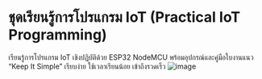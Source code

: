 # ชุดเรียนรู้การโปรแกรม IoT (Practical IoT Programming)
เรียนรู้การโปรแกรม IoT เชิงปฏิบัติด้วย ESP32 NodeMCU พร้อมอุปกรณ์และคู่มือใบงานแนว “Keep It Simple” เรียบง่าย ใช้เวลาเรียนน้อย เข้าถึงรวดเร็ว
![image](https://github.com/imiconsystem/Practical-IoT-Programming/assets/16095922/d0437ae3-8e28-4055-9852-dd941124d8a8)

